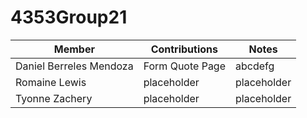 # 4353Group21

| Member | Contributions | Notes
|---|---|---|
| Daniel Berreles Mendoza | Form Quote Page | abcdefg |
| Romaine Lewis | placeholder | placeholder 
| Tyonne Zachery | placeholder | placeholder